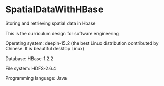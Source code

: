 # SpatialDataWithHBase
Storing and retrieving spatial data in Hbase

This is the curriculum design for software engineering

Operating system: deepin-15.2 (the best Linux distribution contributed by Chinese. It is beautiful desktop Linux)

Database: HBase-1.2.2

File system: HDFS-2.6.4

Programming language: Java
